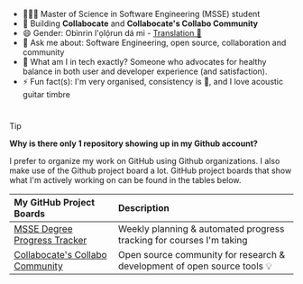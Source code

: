 
- 👩🏽‍💻 Master of Science in Software Engineering (MSSE) student
- 🔭 Building **Collabocate** and **Collabocate's Collabo Community** <!--[Collabocate's Collabo Community](https://resources.collabo.community) -->
- 😄 Gender: Obìnrin l'ọlọ́run dá mi - [Translation 🔗](https://www.google.com/search?q=google+translate+Ob%C3%ACnrin+l%27%E1%BB%8Dl%E1%BB%8D%CC%81run+d%C3%A1+mi&sca_esv=83beed824cc47635&sxsrf=AE3TifNTbNwB-JOPRfPsqOC8N7K3HTqyiA%3A1760139823654&ei=L5rpaPPfJ--Pxc8Pn8LG2Qg&ved=0ahUKEwizs8bn55qQAxXvR_EDHR-hMYsQ4dUDCBA&uact=5&oq=google+translate+Ob%C3%ACnrin+l%27%E1%BB%8Dl%E1%BB%8D%CC%81run+d%C3%A1+mi&gs_lp=Egxnd3Mtd2l6LXNlcnAiL2dvb2dsZSB0cmFuc2xhdGUgT2LDrG5yaW4gbCfhu41s4buNzIFydW4gZMOhIG1pMgUQABjvBTIIEAAYgAQYogQyCBAAGIAEGKIEMgUQABjvBTIFEAAY7wVI8QlQwwJYjAVwAXgBkAEAmAHrAaABpgOqAQUwLjEuMbgBA8gBAPgBAfgBApgCA6ACuQPCAgoQABiwAxjWBBhHwgINEAAYgAQYsAMYQxiKBcICEBAAGIAEGLEDGIMBGBQYhwLCAgsQABiABBixAxiDAcICBRAAGIAEwgIKEAAYgAQYFBiHApgDAIgGAZAGCZIHBTEuMS4xoAeXCrIHBTAuMS4xuAexA8IHAzItM8gHDQ&sclient=gws-wiz-serp)
- 💬 Ask me about: Software Engineering, open source, collaboration and community
- 🌱 What am I in tech exactly? Someone who advocates for healthy balance in both user and developer experience (and satisfaction).
- ⚡ Fun fact(s): I'm very organised, consistency is 💯, and I love acoustic guitar timbre

#

> [!TIP]
> **Why is there only 1 repository showing up in my Github account?**
> 
> I prefer to organize my work on GitHub using Github organizations. I also make use of the Github project board a lot. GitHub project boards that show what I'm actively working on can be found in the tables below.

|My GitHub Project Boards|Description|
|:-- |:-- |
|[MSSE Degree Progress Tracker](https://github.com/orgs/Ifycode-Quantic-MSSE/projects/3)| Weekly planning & automated progress tracking for courses I'm taking |
|[Collabocate's Collabo Community](https://github.com/orgs/collabocate-osc/projects/1)|Open source community for research & development of open source tools 💡 |
